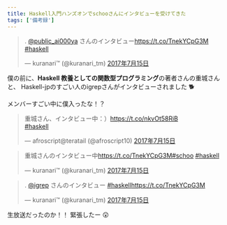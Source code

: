 ```yaml
---
title: Haskell入門ハンズオンでschooさんにインタビューを受けてきた
tags: ['備考録']
---
```


<blockquote class="twitter-tweet" data-lang="ja"><p lang="ja" dir="ltr">. <a href="https://twitter.com/public_ai000ya">@public_ai000ya</a> さんのインタビュー<a href="https://t.co/TnekYCpG3M">https://t.co/TnekYCpG3M</a> <a href="https://twitter.com/hashtag/haskell?src=hash">#haskell</a></p>&mdash; kuranari™ (@kuranari_tm) <a href="https://twitter.com/kuranari_tm/status/886135553984311296">2017年7月15日</a></blockquote>

僕の前に、**Haskell 教養としての関数型プログラミング**の著者さんの重城さんと、
Haskell-jpのすごい人のigrepさんがインタビューされました :dog2:

メンバーすごい中に僕入ったな！？

<blockquote class="twitter-tweet" data-lang="ja"><p lang="ja" dir="ltr">重城さん、インタビュー中：）<a href="https://t.co/nkvOt58RiB">https://t.co/nkvOt58RiB</a><br> <a href="https://twitter.com/hashtag/haskell?src=hash">#haskell</a></p>&mdash; afroscript@teratail (@afroscript10) <a href="https://twitter.com/afroscript10/status/886128774613311488">2017年7月15日</a></blockquote>

<blockquote class="twitter-tweet" data-lang="ja"><p lang="ja" dir="ltr">重城さんのインタビュー中<a href="https://t.co/TnekYCpG3M">https://t.co/TnekYCpG3M</a><a href="https://twitter.com/hashtag/schoo?src=hash">#schoo</a> <a href="https://twitter.com/hashtag/haskell?src=hash">#haskell</a></p>&mdash; kuranari™ (@kuranari_tm) <a href="https://twitter.com/kuranari_tm/status/886130325692194817">2017年7月15日</a></blockquote>

<blockquote class="twitter-tweet" data-lang="ja"><p lang="ja" dir="ltr">. <a href="https://twitter.com/igrep">@igrep</a> さんのインタビュー <a href="https://twitter.com/hashtag/haskell?src=hash">#haskell</a><a href="https://t.co/TnekYCpG3M">https://t.co/TnekYCpG3M</a></p>&mdash; kuranari™ (@kuranari_tm) <a href="https://twitter.com/kuranari_tm/status/886133807631392768">2017年7月15日</a></blockquote>


生放送だったのか！！
緊張したー :astonished:
